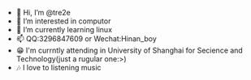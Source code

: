 - 👋 Hi, I’m @tre2e
- 👀 I’m interested in computor
- 🌱 I’m currently learning linux
- 📫 QQ:3296847609 or Wechat:Hinan_boy
- 😁 I'm currntly attending in University of Shanghai for Secience and Technology(just a rugular one:>)
- 🎶 I love to listening music
  
